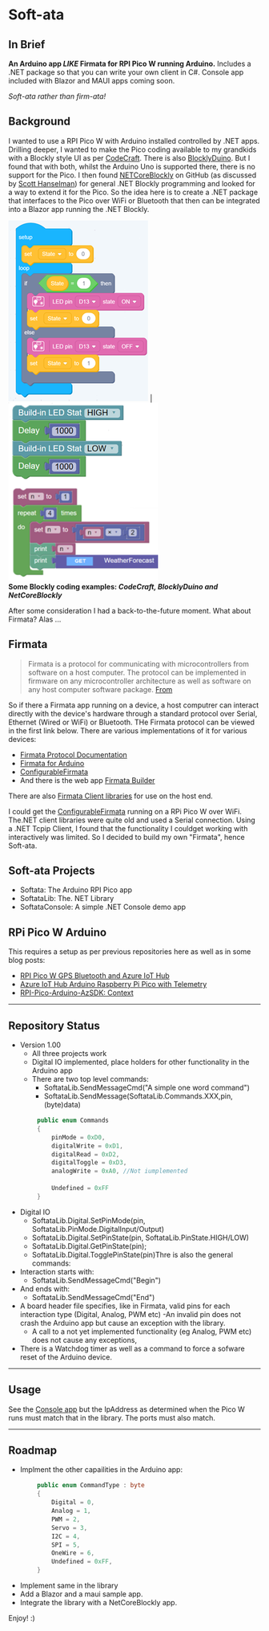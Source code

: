 # Soft-ata

## In Brief
**An Arduino app _LIKE_ Firmata for RPI Pico W running Arduino.**
Includes a .NET package so that you can write your own client in C#. 
Console app included with Blazor and MAUI apps coming soon.
  
_Soft-ata rather than firm-ata!_ 

## Background
I wanted to use a RPI Pico W with Arduino installed controlled by .NET apps. Drilling deeper, I wanted to make the Pico coding available to my grandkids with a Blockly style UI as per [CodeCraft](https://ide.tinkergen.com/). There is also [BlocklyDuino](https://blocklyduino.github.io/BlocklyDuino/). But I found that with both, whilst the Arduino Uno is supported there, there is no support for the Pico. I then found [NETCoreBlockly](https://github.com/ignatandrei/netcoreblockly) on GitHub (as discussed by [Scott Hanselman](https://www.hanselman.com/blog/using-the-blockly-visual-programming-editor-to-call-a-net-core-webapi)) for general .NET Blockly programming and looked for a way to extend it for the Pico. So the idea here is to create a .NET package that interfaces to the Pico over WiFi or Bluetooth that then can be integrated into a Blazor app running the .NET Blockly. 

 ![BlockduinoExample](codecraft1.png) | ![Blockyexamples2](blockyby2.png)  
**Some Blockly coding examples: _CodeCraft, BlocklyDuino and NetCoreBlockly_**

After some consideration I had a back-to-the-future moment. What about Firmata? Alas ...


## Firmata

> Firmata is a protocol for communicating with microcontrollers from software on a host computer. The protocol can be implemented in firmware on any microcontroller architecture as well as software on any host computer software package. [From](https://github.com/firmata/arduino)

So if there a Firmata app running on a device, a host computrer can interact directly with the device's hardware through a standard protocol over Serial, Ethernet (Wired or WiFi) or Bluetooth. THe Firmata protocol can be viewed in the first link below. There are various implementations of it for various devices:

- [Firmata Protocol Documentation](https://github.com/firmata/protocol)
- [Firmata for Arduino](https://github.com/firmata/arduino)
- [ConfigurableFirmata](https://github.com/firmata/ConfigurableFirmata)
- And there is the web app [Firmata Builder](http://firmatabuilder.com/])

There are also [Firmata Client libraries](https://github.com/firmata/arduino#firmata-client-libraries) for use on the host end.

I could get the [ConfigurableFirmata](https://github.com/firmata/ConfigurableFirmata) running on a RPi Pico W over WiFi. The.NET client libraries were quite old and used a Serial connection. Using a .NET Tcpip Client, I found that the functionality I couldget working with interactively was limited. So I decided to build my own "Firmata", hence Soft-ata.

## Soft-ata Projects

- Softata: The Arduino RPI Pico app
- SoftataLib: The. NET Library
- SoftataConsole: A simple .NET Console demo app

## RPi Pico W Arduino

This requires a setup as per previous repositories here as well as in some blog posts:

- [RPI Pico W GPS Bluetooth and Azure IoT Hub](https://github.com/djaus2/RpiPicoWGPSandBT)
- [Azure IoT Hub Arduino Raspberry Pi Pico with Telemetry](https://github.com/djaus2/Azure_IoT_Hub_Arduino_RPI_Pico_Telemetry)
- [RPI-Pico-Arduino-AzSDK: Context](https://davidjones.sportronics.com.au/ardpico/RPI-Pico-Arduino-AzSDK-Context-pic-ard.html)

------

## Repository Status
- Version 1.00
  - All three projects work
  - Digital IO implemented, place holders for other functionality in the Arduino app
  - There are two top level commands:
    - SoftataLib.SendMessageCmd("A simple one word command")
    - SoftataLib.SendMessage(SoftataLib.Commands.XXX,pin, (byte)data)  
```cs
        public enum Commands
        {
            pinMode = 0xD0,
            digitalWrite = 0xD1,
            digitalRead = 0xD2,
            digitalToggle = 0xD3,
            analogWrite = 0xA0, //Not iumplemented

            Undefined = 0xFF
        }
```
  - Digital IO
    - SoftataLib.Digital.SetPinMode(pin, SoftataLib.PinMode.DigitalInput/Output)
    - SoftataLib.Digital.SetPinState(pin, SoftataLib.PinState.HIGH/LOW)
    - SoftataLib.Digital.GetPinState(pin);
    - SoftataLib.Digital.TogglePinState(pin)Thre is also the general commands:
  - Interaction starts with:
    - SoftataLib.SendMessageCmd("Begin")
  - And ends with:
    - SoftataLib.SendMessageCmd("End")
  - A board header file specifies, like in Firmata, valid pins for each interaction type (Digital, Analog, PWM etc)
    -An invalid pin does not crash the Arduino app but cause an exception with the library.
    - A call to a not yet implemented functionality (eg Analog, PWM etc) does not cause any exceptions,
  - There is a Watchdog timer as well as a command to force a sofware reset of the Arduino device.

------

## Usage

See the [Console app](/SoftataConsole) but the IpAddress as determined when the Pico W runs must match that in the library. The ports must also match.

------

## Roadmap

- Implment the other capailities in the Arduino app:  
```cs
        public enum CommandType : byte
        {
            Digital = 0,
            Analog = 1,
            PWM = 2,
            Servo = 3,
            I2C = 4,
            SPI = 5,
            OneWire = 6,
            Undefined = 0xFF,
        }
```
- Implement same in the library
- Add a Blazor and a maui sample app.
- Integrate the library with a NetCoreBlockly app.

Enjoy! :)




